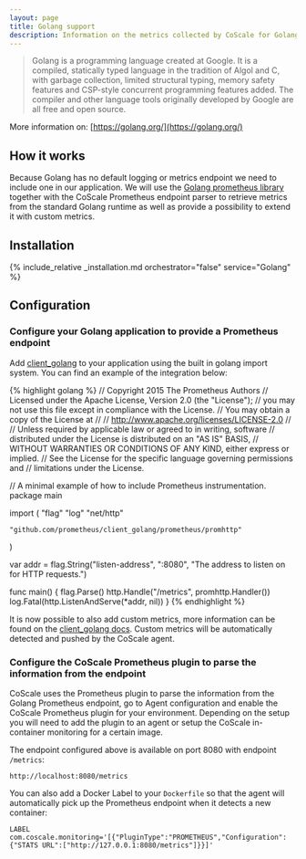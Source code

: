 ```yaml
---
layout: page
title: Golang support
description: Information on the metrics collected by CoScale for Golang.
---
```


> Golang is a programming language created at Google. It is a compiled, statically typed language in the tradition of Algol and C, with garbage collection, limited structural typing, memory safety features and CSP-style concurrent programming features added. The compiler and other language tools originally developed by Google are all free and open source.

More information on: [https://golang.org/](https://golang.org/)

## How it works

Because Golang has no default logging or metrics endpoint we need to include one in our application. We will use the [Golang prometheus library](https://github.com/prometheus/client_golang) together with the CoScale Prometheus endpoint parser to retrieve metrics from the standard Golang runtime as well as provide a possibility to extend it with custom metrics.

## Installation

{% include_relative _installation.md orchestrator="false" service="Golang" %}

## Configuration

### Configure your Golang application to provide a Prometheus endpoint

Add [client_golang](https://github.com/prometheus/client_golang) to your application using the built in golang import system. You can find an example of the integration below:

{% highlight golang %}
// Copyright 2015 The Prometheus Authors
// Licensed under the Apache License, Version 2.0 (the "License");
// you may not use this file except in compliance with the License.
// You may obtain a copy of the License at
//
// http://www.apache.org/licenses/LICENSE-2.0
//
// Unless required by applicable law or agreed to in writing, software
// distributed under the License is distributed on an "AS IS" BASIS,
// WITHOUT WARRANTIES OR CONDITIONS OF ANY KIND, either express or implied.
// See the License for the specific language governing permissions and
// limitations under the License.

// A minimal example of how to include Prometheus instrumentation.
package main

import (
	"flag"
	"log"
	"net/http"

	"github.com/prometheus/client_golang/prometheus/promhttp"
)

var addr = flag.String("listen-address", ":8080", "The address to listen on for HTTP requests.")

func main() {
	flag.Parse()
	http.Handle("/metrics", promhttp.Handler())
	log.Fatal(http.ListenAndServe(*addr, nil))
}
{% endhighlight %}

It is now possible to also add custom metrics, more information can be found on the [client_golang docs](https://godoc.org/github.com/prometheus/client_golang/prometheus). Custom metrics will be automatically detected and pushed by the CoScale agent.

### Configure the CoScale Prometheus plugin to parse the information from the endpoint

CoScale uses the Prometheus plugin to parse the information from the Golang Prometheus endpoint, go to Agent configuration and enable the CoScale Prometheus plugin for your environment. Depending on the setup you will need to add the plugin to an agent or setup the CoScale in-container monitoring for a certain image.

The endpoint configured above is available on port 8080 with endpoint `/metrics`:

`http://localhost:8080/metrics`

You can also add a Docker Label to your `Dockerfile` so that the agent will automatically pick up the Prometheus endpoint when it detects a new container:

`LABEL com.coscale.monitoring='[{"PluginType":"PROMETHEUS","Configuration":{"STATS URL":["http://127.0.0.1:8080/metrics"]}}]'`
